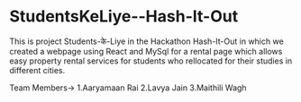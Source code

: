 # StudentsKeLiye--Hash-It-Out
This is project Students-के-Liye in the Hackathon Hash-It-Out in which we created a webpage using React and MySql for a rental page which allows easy property rental services for students who rellocated for their studies in different cities.

Team Members->
1.Aaryamaan Rai
2.Lavya Jain
3.Maithili Wagh
